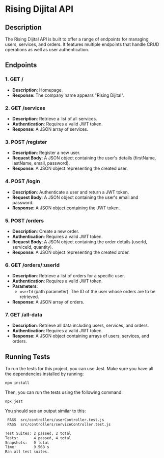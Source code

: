 # Rising Dijital API

## Description

The Rising Dijital API is built to offer a range of endpoints for managing users, services, and orders. It features multiple endpoints that handle CRUD operations as well as user authentication.

## Endpoints

### 1. GET /

- **Description**: Homepage.
- **Response**: The company name appears "Rising Dijital".

### 2. GET /services

- **Description**: Retrieve a list of all services.
- **Authentication**: Requires a valid JWT token.
- **Response**: A JSON array of services.

### 3. POST /register

- **Description**: Register a new user.
- **Request Body**: A JSON object containing the user's details (firstName, lastName, email, password).
- **Response**: A JSON object representing the created user.

### 4. POST /login

- **Description**: Authenticate a user and return a JWT token.
- **Request Body**: A JSON object containing the user's email and password.
- **Response**: A JSON object containing the JWT token.

### 5. POST /orders

- **Description**: Create a new order.
- **Authentication**: Requires a valid JWT token.
- **Request Body**: A JSON object containing the order details (userId, serviceId, quantity).
- **Response**: A JSON object representing the created order.

### 6. GET /orders/:userId

- **Description**: Retrieve a list of orders for a specific user.
- **Authentication**: Requires a valid JWT token.
- **Parameters**:
  - `userId` (path parameter): The ID of the user whose orders are to be retrieved.
- **Response**: A JSON array of orders.

### 7. GET /all-data

- **Description**: Retrieve all data including users, services, and orders.
- **Authentication**: Requires a valid JWT token.
- **Response**: A JSON object containing arrays of users, services, and orders.

## Running Tests

To run the tests for this project, you can use Jest. Make sure you have all the dependencies installed by running:

```sh
npm install
```

Then, you can run the tests using the following command:

```sh
npx jest
```

You should see an output similar to this:

```sh
 PASS  src/controllers/userController.test.js
 PASS  src/controllers/serviceController.test.js

Test Suites: 2 passed, 2 total
Tests:       4 passed, 4 total
Snapshots:   0 total
Time:        0.568 s
Ran all test suites.
```
